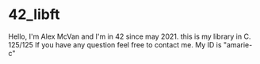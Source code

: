 # 42_libft
Hello, I'm Alex McVan and I'm in 42 since may 2021.
this is my library in C.
125/125
If you have any question feel free to contact me. My ID is "amarie-c"
